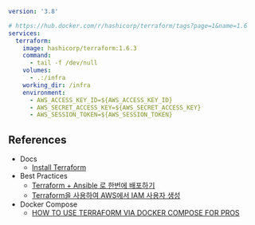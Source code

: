 
```yaml
version: '3.8'

# https://hub.docker.com/r/hashicorp/terraform/tags?page=1&name=1.6
services:
  terraform:
    image: hashicorp/terraform:1.6.3
    command:
      - tail -f /dev/null
    volumes:
      - .:/infra
    working_dir: /infra
    environment:
      - AWS_ACCESS_KEY_ID=${AWS_ACCESS_KEY_ID}
      - AWS_SECRET_ACCESS_KEY=${AWS_SECRET_ACCESS_KEY}
      - AWS_SESSION_TOKEN=${AWS_SESSION_TOKEN}
```
## References

* Docs
	* [Install Terraform](https://developer.hashicorp.com/terraform/downloads)
* Best Practices
	* [Terraform + Ansible 로 한번에 배포하기](https://kevin-park.medium.com/terraform-ansible-%EB%A1%9C-%ED%95%9C%EB%B2%88%EC%97%90-%EB%B0%B0%ED%8F%AC%ED%95%98%EA%B8%B0-713f719a2433)
	* [Terraform을 사용하여 AWS에서 IAM 사용자 생성](https://ko.linux-console.net/?p=3405)
* Docker Compose
	* [HOW TO USE TERRAFORM VIA DOCKER COMPOSE FOR PROS](https://londonappdeveloper.com/how-to-use-terraform-via-docker-compose-for-professional-developers/ "Permanent Link: How to use Terraform via Docker Compose for Pros")